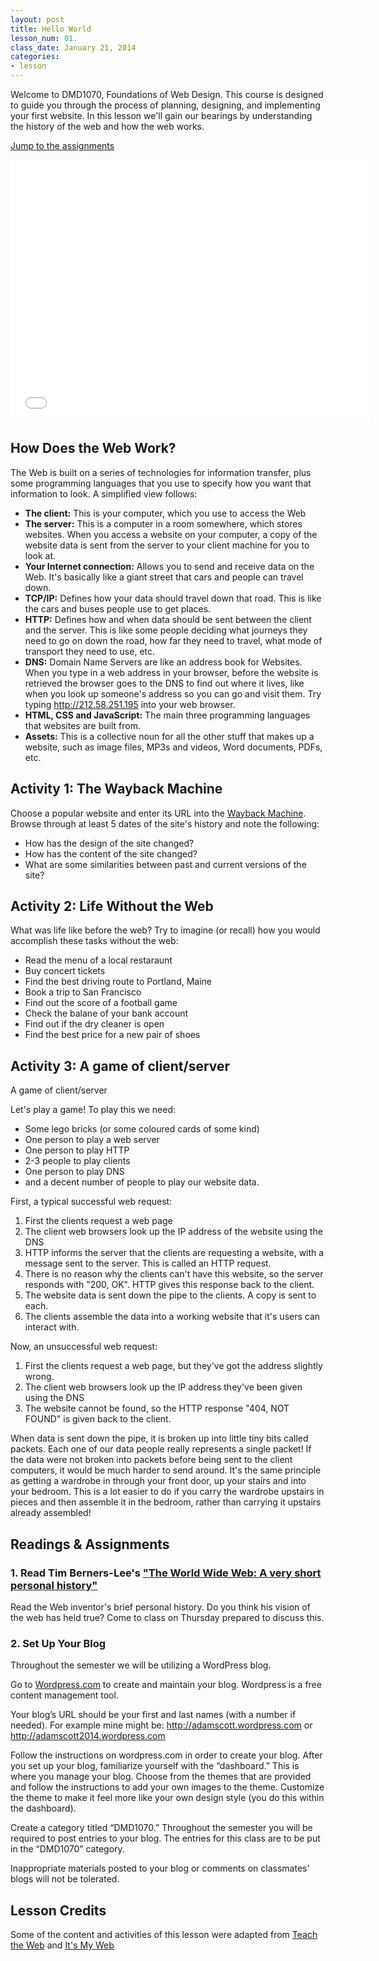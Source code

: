 ```yaml
---
layout: post
title: Hello World
lesson_num: 01.
class_date: January 21, 2014
categories:
- lesson
---
```


Welcome to DMD1070, Foundations of Web Design. This course is designed to guide you through the process of planning, designing, and implementing your first website. In this lesson we'll gain our bearings by understanding the history of the web and how the web works.

<!--more-->

[Jump to the assignments](#assignments)

<iframe src="//slid.es/ascott1/dmd1070-1/embed" width="576" height="420" scrolling="no" frameborder="0" webkitallowfullscreen mozallowfullscreen allowfullscreen></iframe>

## How Does the Web Work?

The Web is built on a series of technologies for information transfer, plus some programming languages that you use to specify how you want that information to look. A simplified view follows:

- **The client:** This is your computer, which you use to access the Web
- **The server:** This is a computer in a room somewhere, which stores websites. When you access a website on your computer, a copy of the website data is sent from the server to your client machine for you to look at.
- **Your Internet connection:** Allows you to send and receive data on the Web. It's basically like a giant street that cars and people can travel down.
- **TCP/IP:** Defines how your data should travel down that road. This is like the cars and buses people use to get places.
- **HTTP:** Defines how and when data should be sent between the client and the server. This is like some people deciding what journeys they need to go on down the road, how far they need to travel, what mode of transport they need to use, etc.
- **DNS:** Domain Name Servers are like an address book for Websites. When you type in a web address in your browser, before the website is retrieved the browser goes to the DNS to find out where it lives, like when you look up someone's address so you can go and visit them. Try typing http://212.58.251.195 into your web browser.
- **HTML, CSS and JavaScript:** The main three programming languages that websites are built from.
- **Assets:** This is a collective noun for all the other stuff that makes up a website, such as image files, MP3s and videos, Word documents, PDFs, etc.

## Activity 1: The Wayback Machine

Choose a popular website and enter its URL into the [Wayback Machine](https://archive.org/web/). Browse through at least 5 dates of the site's history and note the following:

- How has the design of the site changed?
- How has the content of the site changed?
- What are some similarities between past and current versions of the site?

## Activity 2: Life Without the Web

What was life like before the web? Try to imagine (or recall) how you would accomplish these tasks without the web:

- Read the menu of a local restaraunt
- Buy concert tickets
- Find the best driving route to Portland, Maine
- Book a trip to San Francisco
- Find out the score of a football game
- Check the balane of your bank account
- Find out if the dry cleaner is open
- Find the best price for a new pair of shoes

## Activity 3: A game of client/server

A game of client/server

Let's play a game! To play this we need:

- Some lego bricks (or some coloured cards of some kind)
- One person to play a web server
- One person to play HTTP
- 2-3 people to play clients
- One person to play DNS
- and a decent number of people to play our website data.

First, a typical successful web request:

1. First the clients request a web page
2. The client web browsers look up the IP address of the website using the DNS
3. HTTP informs the server that the clients are requesting a website, with a message sent to the server. This is called an HTTP request.
4. There is no reason why the clients can't have this website, so the server responds with "200, OK". HTTP gives this response back to the client.
5. The website data is sent down the pipe to the clients. A copy is sent to each.
6. The clients assemble the data into a working website that it's users can interact with.

Now, an unsuccessful web request:

1. First the clients request a web page, but they've got the address slightly wrong.
2. The client web browsers look up the IP address they've been given using the DNS
3. The website cannot be found, so the HTTP response "404, NOT FOUND" is given back to the client.

When data is sent down the pipe, it is broken up into little tiny bits called packets. Each one of our data people really represents a single packet! If the data were not broken into packets before being sent to the client computers, it would be much harder to send around. It's the same principle as getting a wardrobe in through your front door, up your stairs and into your bedroom. This is a lot easier to do if you carry the wardrobe upstairs in pieces and then assemble it in the bedroom, rather than carrying it upstairs already assembled!

<a id="assignments"></a>

## Readings & Assignments

### 1. Read Tim Berners-Lee's ["The World Wide Web: A very short personal history"](http://www.w3.org/People/Berners-Lee/ShortHistory.html)

Read the Web inventor's brief personal history. Do you think his vision of the web has held true? Come to class on Thursday prepared to discuss this.

### 2. Set Up Your Blog 

Throughout the semester we will be utilizing a WordPress blog. 


Go to [Wordpress.com](http://www.wordpress.com) to create and maintain your blog. Wordpress is a free content management tool.

Your blog’s URL should be your first and last names (with a number if needed). For example mine might be: http://adamscott.wordpress.com or http://adamscott2014.wordpress.com

Follow the instructions on wordpress.com in order to create your blog. After you set up your blog, familiarize yourself with the “dashboard.” This is where you manage your blog. Choose from the themes that are provided and follow the instructions to add your own images to the theme. Customize the theme to make it feel more like your own design style (you do this within the dashboard).

Create a category titled “DMD1070.” Throughout the semester you will be required to post entries to your blog. The entries for this class are to be put in the “DMD1070” category.

Inappropriate materials posted to your blog or comments on classmates' blogs will not be tolerated.

## Lesson Credits

Some of the content and activities of this lesson were adapted from [Teach the Web](http://teachtheweb.com/course_materials/wordpress.php) and [It's My Web](http://people.mozilla.org/~cmills/st-chads/)